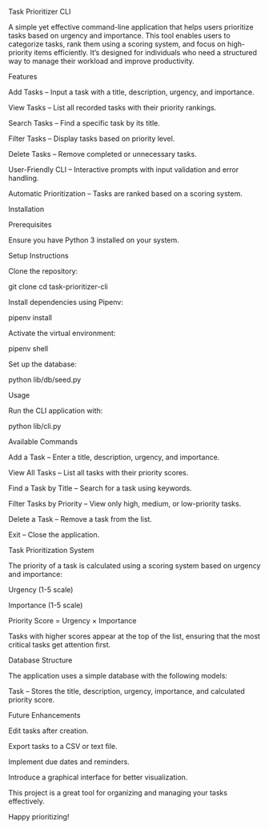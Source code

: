 Task Prioritizer CLI

A simple yet effective command-line application that helps users prioritize tasks based on urgency and importance. This tool enables users to categorize tasks, rank them using a scoring system, and focus on high-priority items efficiently. It’s designed for individuals who need a structured way to manage their workload and improve productivity.

Features

Add Tasks – Input a task with a title, description, urgency, and importance.

View Tasks – List all recorded tasks with their priority rankings.

Search Tasks – Find a specific task by its title.

Filter Tasks – Display tasks based on priority level.

Delete Tasks – Remove completed or unnecessary tasks.

User-Friendly CLI – Interactive prompts with input validation and error handling.

Automatic Prioritization – Tasks are ranked based on a scoring system.

Installation

Prerequisites

Ensure you have Python 3 installed on your system.

Setup Instructions

Clone the repository:

git clone <repo-url>
cd task-prioritizer-cli

Install dependencies using Pipenv:

pipenv install

Activate the virtual environment:

pipenv shell

Set up the database:

python lib/db/seed.py

Usage

Run the CLI application with:

python lib/cli.py

Available Commands

Add a Task – Enter a title, description, urgency, and importance.

View All Tasks – List all tasks with their priority scores.

Find a Task by Title – Search for a task using keywords.

Filter Tasks by Priority – View only high, medium, or low-priority tasks.

Delete a Task – Remove a task from the list.

Exit – Close the application.

Task Prioritization System

The priority of a task is calculated using a scoring system based on urgency and importance:

Urgency (1-5 scale)

Importance (1-5 scale)

Priority Score = Urgency × Importance

Tasks with higher scores appear at the top of the list, ensuring that the most critical tasks get attention first.

Database Structure

The application uses a simple database with the following models:

Task – Stores the title, description, urgency, importance, and calculated priority score.

Future Enhancements

Edit tasks after creation.

Export tasks to a CSV or text file.

Implement due dates and reminders.

Introduce a graphical interface for better visualization.

This project is a great tool for organizing and managing your tasks effectively. 

Happy prioritizing! 
